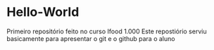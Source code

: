 # Hello-World
Primeiro repositório feito no curso Ifood 1.000
Este repostiório serviu basicamente para apresentar o git e o github para o aluno
